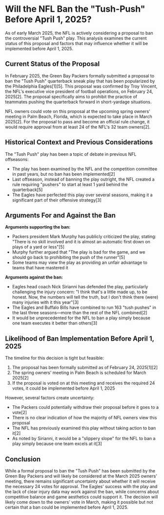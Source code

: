 # Will the NFL Ban the "Tush-Push" Before April 1, 2025?

As of early March 2025, the NFL is actively considering a proposal to ban the controversial "Tush Push" play. This analysis examines the current status of this proposal and factors that may influence whether it will be implemented before April 1, 2025.

## Current Status of the Proposal

In February 2025, the Green Bay Packers formally submitted a proposal to ban the "Tush Push" quarterback sneak play that has been popularized by the Philadelphia Eagles[1][5]. This proposal was confirmed by Troy Vincent, the NFL's executive vice president of football operations, on February 24, 2025[2]. The proposal specifically aims to prohibit the practice of teammates pushing the quarterback forward in short-yardage situations.

NFL owners could vote on this proposal at the upcoming spring owners' meeting in Palm Beach, Florida, which is expected to take place in March 2025[2]. For the proposal to pass and become an official rule change, it would require approval from at least 24 of the NFL's 32 team owners[2].

## Historical Context and Previous Considerations

The "Tush Push" play has been a topic of debate in previous NFL offseasons:

- The play has been examined by the NFL and the competition committee in past years, but no ban has been implemented[2]
- Last offseason, instead of banning the play outright, the NFL created a rule requiring "pushers" to start at least 1 yard behind the quarterback[5]
- The Eagles have perfected this play over several seasons, making it a significant part of their offensive strategy[3]

## Arguments For and Against the Ban

**Arguments supporting the ban:**

- Packers president Mark Murphy has publicly criticized the play, stating: "There is no skill involved and it is almost an automatic first down on plays of a yard or less"[5]
- Murphy further argued that "The play is bad for the game, and we should go back to prohibiting the push of the runner"[5]
- Some teams may view the play as providing an unfair advantage to teams that have mastered it

**Arguments against the ban:**

- Eagles head coach Nick Sirianni has defended the play, particularly challenging the injury concern: "I think that's a little made up, to be honest. Now, the numbers will tell the truth, but I don't think there (were) many injuries with it this year"[3]
- The Eagles and Buffalo Bills have combined to run 163 "tush pushes" in the last three seasons—more than the rest of the NFL combined[2]
- It would be unprecedented for the NFL to ban a play simply because one team executes it better than others[3]

## Likelihood of Ban Implementation Before April 1, 2025

The timeline for this decision is tight but feasible:

1. The proposal has been formally submitted as of February 24, 2025[1][2]
2. The spring owners' meeting in Palm Beach is scheduled for March 2025[2]
3. If the proposal is voted on at this meeting and receives the required 24 votes, it could be implemented before April 1, 2025

However, several factors create uncertainty:

- The Packers could potentially withdraw their proposal before it goes to a vote[2]
- There is no clear indication of how the majority of NFL owners view this proposal
- The NFL has previously examined this play without taking action to ban it[2]
- As noted by Sirianni, it would be a "slippery slope" for the NFL to ban a play simply because one team excels at it[3]

## Conclusion

While a formal proposal to ban the "Tush Push" has been submitted by the Green Bay Packers and will likely be considered at the March 2025 owners' meeting, there remains significant uncertainty about whether it will receive the necessary 24 votes for approval. The Eagles' success with the play and the lack of clear injury data may work against the ban, while concerns about competitive balance and game aesthetics could support it. The decision will likely come down to the owners' vote in March, making it possible but not certain that a ban could be implemented before April 1, 2025.